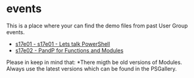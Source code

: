 # events
This is a place where your can find the demo files from past User Group events.

 - [s17e01 - s17e01 - Lets talk PowerShell](https://github.com/pugbg/events/tree/master/s17e01%20-%20Lets%20talk%20PowerShell/)
 - [s17e02 - PandP for Functions and Modules](https://github.com/pugbg/events/tree/master/s17e02%20-%20PandP%20for%20Functions%20and%20Modules)

Please in keep in mind that:
  *There migth be old versions of Modules. Always use the latest versions which can be found in the PSGallery.

